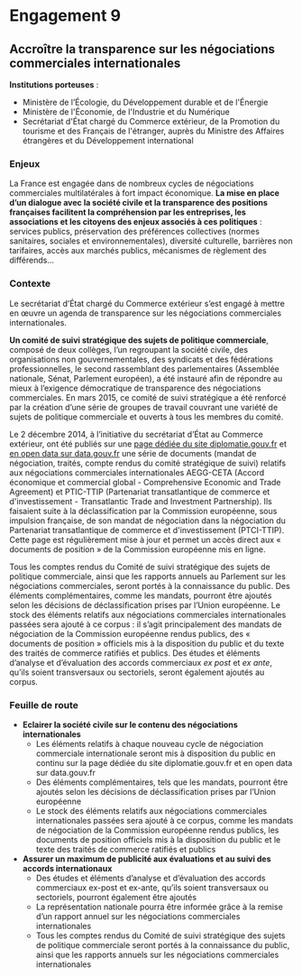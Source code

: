 # Engagement 9

## Accroître la transparence sur les négociations commerciales internationales

**Institutions porteuses** :
- Ministère de l’Écologie, du Développement durable et de l'Énergie
- Ministère de l'Économie, de l'Industrie et du Numérique
- Secrétariat d'État chargé du Commerce extérieur, de la Promotion du tourisme et des Français de l'étranger, auprès du Ministre des Affaires étrangères et du Développement international

### Enjeux

La France est engagée dans de nombreux cycles de négociations commerciales
multilatérales à fort impact économique. **La mise en place d’un dialogue avec la société
civile et la transparence des positions françaises facilitent la compréhension par les
entreprises, les associations et les citoyens des enjeux associés à ces politiques** : services
publics,  préservation  des  préférences  collectives  (normes  sanitaires,  sociales  et
environnementales), diversité culturelle, barrières non tarifaires, accès aux marchés publics,
mécanismes de règlement des différends…

### Contexte

Le secrétariat d’État chargé du Commerce extérieur s’est engagé à mettre en œuvre un
agenda de transparence sur les négociations commerciales internationales.

**Un comité de suivi stratégique des sujets de politique commerciale**, composé de deux
collèges, l’un regroupant la société civile, des organisations non gouvernementales, des
syndicats et des fédérations professionnelles, le second rassemblant des parlementaires
(Assemblée nationale, Sénat, Parlement européen), a été instauré afin de répondre au mieux
à l’exigence démocratique de transparence des négociations commerciales. En mars 2015,
ce comité de suivi stratégique a été renforcé par la création d’une série de groupes de
travail couvrant une variété de sujets de politique commerciale et ouverts à tous les
membres du comité.

Le 2 décembre 2014, à l’initiative du secrétariat d’État au Commerce extérieur, ont été
publiés sur une [page dédiée du site diplomatie.gouv.fr](http://www.diplomatie.gouv.fr/fr/politique-etrangere-de-la-france/diplomatie-economique-et-commerce/accords-de-libre-echange/) et [en open data sur data.gouv.fr](https://www.etalab.gouv.fr/premiers-pas-vers-la-transparence-des-negociations-commerciales-internationales-publication-sur-data-gouv-fr-de-documents-relatifs-au-ttip-et-au-ceta) une
série de documents (mandat de négociation, traités, compte rendus du comité stratégique
de suivi) relatifs aux négociations commerciales internationales AEGG-CETA (Accord
économique et commercial global - Comprehensive Economic and Trade Agreement) et
PTIC-TTIP (Partenariat transatlantique de commerce et d'investissement - Transatlantic Trade
and Investment Partnership). Ils faisaient suite à la déclassification par la Commission
européenne, sous impulsion française, de son mandat de négociation dans la négociation
du Partenariat transatlantique de commerce et d'investissement (PTCI-TTIP). Cette page est
régulièrement mise à jour et permet un accès direct aux « documents de position » de la
Commission européenne mis en ligne.

Tous les comptes rendus du Comité de suivi stratégique des sujets de politique commerciale,
ainsi que les rapports annuels au Parlement sur les négociations commerciales, seront portés
à la connaissance du public. Des éléments complémentaires, comme les mandats, pourront
être ajoutés selon les décisions de déclassification prises par l’Union européenne. Le stock des
éléments relatifs aux négociations commerciales internationales passées sera ajouté à ce
corpus : il s’agit principalement des mandats de négociation de la Commission européenne
rendus publics, des « documents de position » officiels mis à la disposition du public et du
texte des traités de commerce ratifiés et publics. Des études et éléments d’analyse et
d’évaluation des accords commerciaux _ex post_ et _ex ante_, qu’ils soient transversaux ou
sectoriels, seront également ajoutés au corpus.

### Feuille de route

- **Eclairer la société civile sur le contenu des négociations internationales**
    - Les éléments relatifs à chaque nouveau cycle de négociation commerciale internationale seront mis à disposition du public en continu sur la page dédiée du site diplomatie.gouv.fr et en open data sur data.gouv.fr
    - Des éléments complémentaires, tels que les mandats, pourront être ajoutés selon les décisions de déclassification prises par l’Union européenne
    - Le stock des éléments relatifs aux négociations commerciales internationales passées sera ajouté à ce corpus, comme les mandats de négociation de la Commission européenne rendus publics, les documents de position officiels mis à la disposition du public et le texte des traités de commerce ratifiés et publics
- **Assurer un maximum de publicité aux évaluations et au suivi des accords internationaux**
    - Des études et éléments d’analyse et d’évaluation des accords commerciaux ex-post et ex-ante, qu’ils soient transversaux ou sectoriels, pourront également être ajoutés
    - La représentation nationale pourra être informée grâce à la remise d’un rapport annuel sur les négociations commerciales internationales
    - Tous les comptes rendus du Comité de suivi stratégique des sujets de politique commerciale seront portés à la connaissance du public, ainsi que les rapports annuels sur les négociations commerciales internationales
